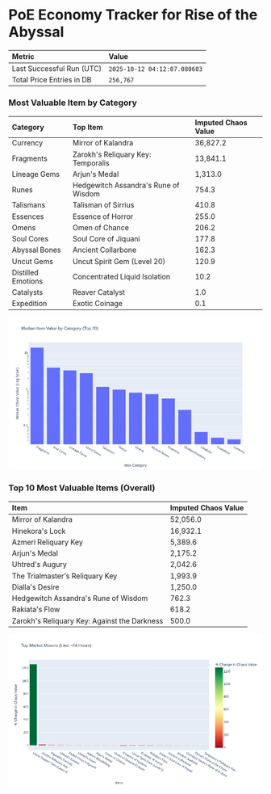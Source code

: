 # PoE Economy Tracker for Rise of the Abyssal

<!-- START_MAINTENANCE -->
| Metric | Value |
|:---|:---|
| Last Successful Run (UTC) | `2025-10-12 04:12:07.080603` |
| Total Price Entries in DB | `256,767` |

<!-- END_MAINTENANCE -->

<!-- START_DATAFRAME_DEBUG -->
<!-- END_DATAFRAME_DEBUG -->

<!-- START_CATEGORY_ANALYSIS -->
### Most Valuable Item by Category
| Category | Top Item | Imputed Chaos Value |
| :--- | :--- | :--- |
| Currency | Mirror of Kalandra | 36,827.2 |
| Fragments | Zarokh's Reliquary Key: Temporalis | 13,841.1 |
| Lineage Gems | Arjun's Medal | 1,313.0 |
| Runes | Hedgewitch Assandra's Rune of Wisdom | 754.3 |
| Talismans | Talisman of Sirrius | 410.8 |
| Essences | Essence of Horror | 255.0 |
| Omens | Omen of Chance | 206.2 |
| Soul Cores | Soul Core of Jiquani | 177.8 |
| Abyssal Bones | Ancient Collarbone | 162.3 |
| Uncut Gems | Uncut Spirit Gem (Level 20) | 120.9 |
| Distilled Emotions | Concentrated Liquid Isolation | 10.2 |
| Catalysts | Reaver Catalyst | 1.0 |
| Expedition | Exotic Coinage | 0.1 |


![Category Analysis Chart](charts/category_analysis.png)
<!-- END_ANALYSIS -->

<!-- START_ANALYSIS -->
### Top 10 Most Valuable Items (Overall)
| Item | Imputed Chaos Value |
| :--- | :--- |
| Mirror of Kalandra | 52,056.0 |
| Hinekora's Lock | 16,932.1 |
| Azmeri Reliquary Key | 5,389.6 |
| Arjun's Medal | 2,175.2 |
| Uhtred's Augury | 2,042.6 |
| The Trialmaster's Reliquary Key | 1,993.9 |
| Dialla's Desire | 1,250.0 |
| Hedgewitch Assandra's Rune of Wisdom | 762.3 |
| Rakiata's Flow | 618.2 |
| Zarokh's Reliquary Key: Against the Darkness | 500.0 |


![Market Movers Chart](charts/market_movers.png)
<!-- END_ANALYSIS -->
